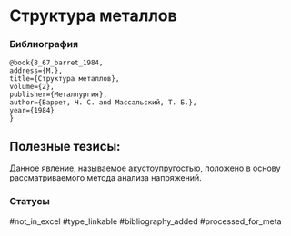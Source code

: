 # Структура металлов

### Библиография
```
@book{8_67_barret_1984,
address={М.},
title={Структура металлов},
volume={2},
publisher={Металлургия},
author={Баррет, Ч. С. and Массальский, Т. Б.},
year={1984}
}
```

## Полезные тезисы:

Данное явление, называемое акустоупругостью, положено в основу рассматриваемого метода анализа напряжений.

### Статусы
#not_in_excel 
#type_linkable 
#bibliography_added
#processed_for_meta
